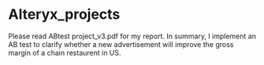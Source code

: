 # Alteryx_projects


Please read ABtest project_v3.pdf for my report. In summary, I implement an AB test to clarify whether a new advertisement will improve the gross margin of a chain restaurent in US. 
